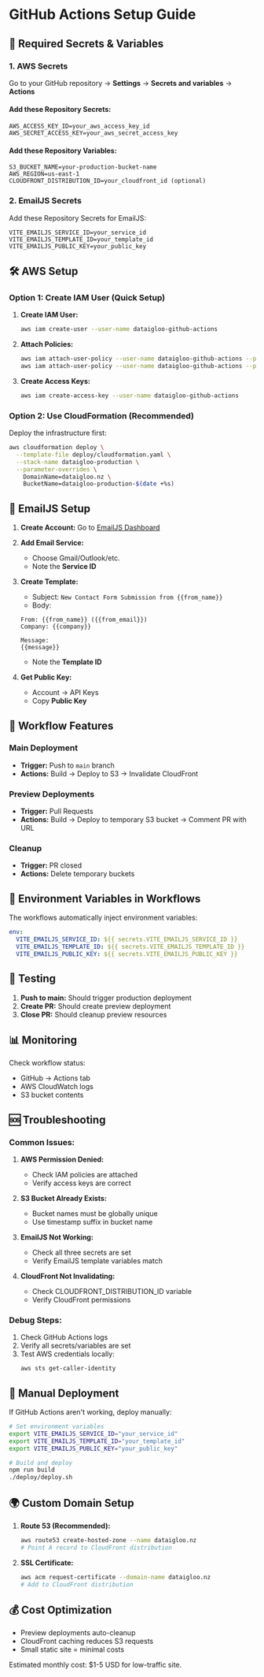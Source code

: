 # GitHub Actions Setup Guide

## 🔐 Required Secrets & Variables

### 1. AWS Secrets
Go to your GitHub repository → **Settings** → **Secrets and variables** → **Actions**

#### Add these Repository Secrets:
```
AWS_ACCESS_KEY_ID=your_aws_access_key_id
AWS_SECRET_ACCESS_KEY=your_aws_secret_access_key
```

#### Add these Repository Variables:
```
S3_BUCKET_NAME=your-production-bucket-name
AWS_REGION=us-east-1
CLOUDFRONT_DISTRIBUTION_ID=your_cloudfront_id (optional)
```

### 2. EmailJS Secrets
Add these Repository Secrets for EmailJS:
```
VITE_EMAILJS_SERVICE_ID=your_service_id
VITE_EMAILJS_TEMPLATE_ID=your_template_id
VITE_EMAILJS_PUBLIC_KEY=your_public_key
```

## 🛠 AWS Setup

### Option 1: Create IAM User (Quick Setup)

1. **Create IAM User:**
   ```bash
   aws iam create-user --user-name dataigloo-github-actions
   ```

2. **Attach Policies:**
   ```bash
   aws iam attach-user-policy --user-name dataigloo-github-actions --policy-arn arn:aws:iam::aws:policy/AmazonS3FullAccess
   aws iam attach-user-policy --user-name dataigloo-github-actions --policy-arn arn:aws:iam::aws:policy/CloudFrontFullAccess
   ```

3. **Create Access Keys:**
   ```bash
   aws iam create-access-key --user-name dataigloo-github-actions
   ```

### Option 2: Use CloudFormation (Recommended)

Deploy the infrastructure first:

```bash
aws cloudformation deploy \
  --template-file deploy/cloudformation.yaml \
  --stack-name dataigloo-production \
  --parameter-overrides \
    DomainName=dataigloo.nz \
    BucketName=dataigloo-production-$(date +%s)
```

## 📧 EmailJS Setup

1. **Create Account:** Go to [EmailJS Dashboard](https://dashboard.emailjs.com/)

2. **Add Email Service:**
   - Choose Gmail/Outlook/etc.
   - Note the **Service ID**

3. **Create Template:**
   - Subject: `New Contact Form Submission from {{from_name}}`
   - Body:
   ```
   From: {{from_name}} ({{from_email}})
   Company: {{company}}

   Message:
   {{message}}
   ```
   - Note the **Template ID**

4. **Get Public Key:**
   - Account → API Keys
   - Copy **Public Key**

## 🚀 Workflow Features

### Main Deployment
- **Trigger:** Push to `main` branch
- **Actions:** Build → Deploy to S3 → Invalidate CloudFront

### Preview Deployments
- **Trigger:** Pull Requests
- **Actions:** Build → Deploy to temporary S3 bucket → Comment PR with URL

### Cleanup
- **Trigger:** PR closed
- **Actions:** Delete temporary buckets

## 🔧 Environment Variables in Workflows

The workflows automatically inject environment variables:

```yaml
env:
  VITE_EMAILJS_SERVICE_ID: ${{ secrets.VITE_EMAILJS_SERVICE_ID }}
  VITE_EMAILJS_TEMPLATE_ID: ${{ secrets.VITE_EMAILJS_TEMPLATE_ID }}
  VITE_EMAILJS_PUBLIC_KEY: ${{ secrets.VITE_EMAILJS_PUBLIC_KEY }}
```

## 🧪 Testing

1. **Push to main:** Should trigger production deployment
2. **Create PR:** Should create preview deployment
3. **Close PR:** Should cleanup preview resources

## 📊 Monitoring

Check workflow status:
- GitHub → Actions tab
- AWS CloudWatch logs
- S3 bucket contents

## 🆘 Troubleshooting

### Common Issues:

1. **AWS Permission Denied:**
   - Check IAM policies are attached
   - Verify access keys are correct

2. **S3 Bucket Already Exists:**
   - Bucket names must be globally unique
   - Use timestamp suffix in bucket name

3. **EmailJS Not Working:**
   - Check all three secrets are set
   - Verify EmailJS template variables match

4. **CloudFront Not Invalidating:**
   - Check CLOUDFRONT_DISTRIBUTION_ID variable
   - Verify CloudFront permissions

### Debug Steps:

1. Check GitHub Actions logs
2. Verify all secrets/variables are set
3. Test AWS credentials locally:
   ```bash
   aws sts get-caller-identity
   ```

## 🔄 Manual Deployment

If GitHub Actions aren't working, deploy manually:

```bash
# Set environment variables
export VITE_EMAILJS_SERVICE_ID="your_service_id"
export VITE_EMAILJS_TEMPLATE_ID="your_template_id"
export VITE_EMAILJS_PUBLIC_KEY="your_public_key"

# Build and deploy
npm run build
./deploy/deploy.sh
```

## 🌍 Custom Domain Setup

1. **Route 53 (Recommended):**
   ```bash
   aws route53 create-hosted-zone --name dataigloo.nz
   # Point A record to CloudFront distribution
   ```

2. **SSL Certificate:**
   ```bash
   aws acm request-certificate --domain-name dataigloo.nz
   # Add to CloudFront distribution
   ```

## 💰 Cost Optimization

- Preview deployments auto-cleanup
- CloudFront caching reduces S3 requests
- Small static site = minimal costs

Estimated monthly cost: $1-5 USD for low-traffic site.